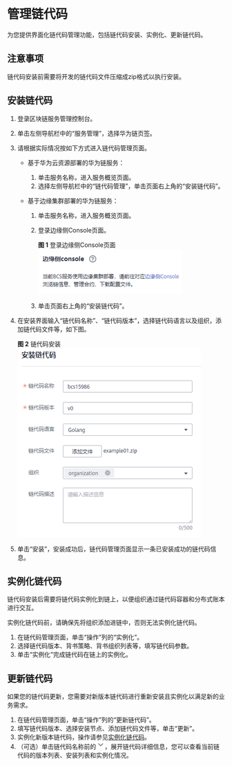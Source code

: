 # 管理链代码<a name="bcs_usermanual_0003_00"></a>

为您提供界面化链代码管理功能，包括链代码安装、实例化、更新链代码。

## 注意事项<a name="zh-cn_topic_0000001158950301_bcs_usermanual_0003_section1835510449446"></a>

链代码安装前需要将开发的链代码文件压缩成zip格式以执行安装。

## 安装链代码<a name="zh-cn_topic_0000001158950301_bcs_usermanual_0003_section7324222174718"></a>

1.  登录区块链服务管理控制台。
2.  单击左侧导航栏中的“服务管理”，选择华为链页签。
3.  请根据实际情况按如下方式进入链代码管理页面。
    -   基于华为云资源部署的华为链服务：
        1.  单击服务名称，进入服务概览页面。
        2.  选择左侧导航栏中的“链代码管理”，单击页面右上角的“安装链代码”。

    -   基于边缘集群部署的华为链服务：
        1.  单击服务名称，进入服务概览页面。
        2.  登录边缘侧Console页面。

            **图 1**  登录边缘侧Console页面<a name="fig17740173416219"></a>  
            ![](figures/登录边缘侧Console页面.png "登录边缘侧Console页面")

        3.  单击页面右上角的“安装链代码”。

4.  在安装界面输入“链代码名称”、“链代码版本”，选择链代码语言以及组织，添加链代码文件等，如下图。

    **图 2**  链代码安装<a name="fig55301940226"></a>  
    ![](figures/链代码安装.png "链代码安装")

5.  单击“安装”，安装成功后，链代码管理页面显示一条已安装成功的链代码信息。

## 实例化链代码<a name="zh-cn_topic_0000001158950301_bcs_usermanual_0003_section8809155514549"></a>

链代码安装后需要将链代码实例化到链上，以便组织通过链代码容器和分布式账本进行交互。

实例化链代码前，请确保先将组织添加进链中，否则无法实例化链代码。

1.  在链代码管理页面，单击“操作”列的“实例化”。
2.  选择链代码版本、背书策略、背书组织列表等，填写链代码参数。
3.  单击“实例化”完成链代码在链上的实例化。

## 更新链代码<a name="zh-cn_topic_0000001158950301_bcs_usermanual_0003_section13701331123"></a>

如果您的链代码更新，您需要对新版本链代码进行重新安装且实例化以满足新的业务需求。

1.  在链代码管理页面，单击“操作”列的“更新链代码”。
2.  填写链代码版本、选择安装节点、添加链代码文件等，单击“更新”。
3.  实例化新版本链代码，操作请参见[实例化链代码](#zh-cn_topic_0000001158950301_bcs_usermanual_0003_section8809155514549)。
4.  （可选）单击链代码名称前的![](figures/icon-003.png)，展开链代码详细信息，您可以查看当前链代码的版本列表、安装列表和实例化情况。

